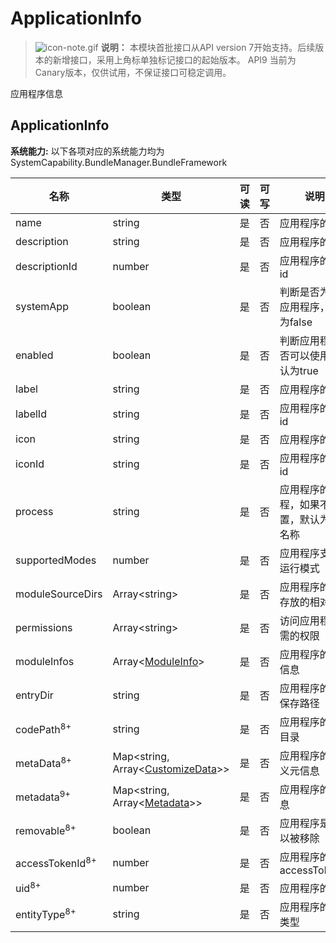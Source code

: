 # ApplicationInfo

> ![icon-note.gif](public_sys-resources/icon-note.gif) **说明：**
> 本模块首批接口从API version 7开始支持。后续版本的新增接口，采用上角标单独标记接口的起始版本。 
> API9 当前为Canary版本，仅供试用，不保证接口可稳定调用。

应用程序信息

## ApplicationInfo

 **系统能力:** 以下各项对应的系统能力均为SystemCapability.BundleManager.BundleFramework

| 名称                       | 类型                                                         | 可读 | 可写 | 说明                                       |
| -------------------------- | ------------------------------------------------------------ | ---- | ---- | ------------------------------------------ |
| name                       | string                                                       | 是   | 否   | 应用程序的名称                             |
| description                | string                                                       | 是   | 否   | 应用程序的描述                             |
| descriptionId              | number                                                       | 是   | 否   | 应用程序的描述id                           |
| systemApp                  | boolean                                                      | 是   | 否   | 判断是否为系统应用程序，默认为false        |
| enabled                    | boolean                                                      | 是   | 否   | 判断应用程序是否可以使用，默认为true       |
| label                      | string                                                       | 是   | 否   | 应用程序的标签                             |
| labelId                    | string                                                       | 是   | 否   | 应用程序的标签id                           |
| icon                       | string                                                       | 是   | 否   | 应用程序的图标                             |
| iconId                     | string                                                       | 是   | 否   | 应用程序的图标id                           |
| process                    | string                                                       | 是   | 否   | 应用程序的进程，如果不设置，默认为包的名称 |
| supportedModes             | number                                                       | 是   | 否   | 应用程序支持的运行模式                     |
| moduleSourceDirs           | Array\<string>                                               | 是   | 否   | 应用程序的资源存放的相对路径               |
| permissions                | Array\<string>                                               | 是   | 否   | 访问应用程序所需的权限                     |
| moduleInfos                | Array\<[ModuleInfo](js-apis-bundle-ModuleInfo.md)>           | 是   | 否   | 应用程序的模块信息                         |
| entryDir                   | string                                                       | 是   | 否   | 应用程序的文件保存路径                     |
| codePath<sup>8+</sup>      | string                                                       | 是   | 否   | 应用程序的安装目录                         |
| metaData<sup>8+</sup>      | Map\<string, Array\<[CustomizeData](js-apis-bundle-CustomizeData.md)>> | 是   | 否   | 应用程序的自定义元信息                     |
| metadata<sup>9+</sup>      | Map\<string, Array\<[Metadata](js-apis-bundle-Metadata.md)>> | 是   | 否   | 应用程序的元信息                           |
| removable<sup>8+</sup>     | boolean                                                      | 是   | 否   | 应用程序是否可以被移除                     |
| accessTokenId<sup>8+</sup> | number                                                       | 是   | 否   | 应用程序的accessTokenId                    |
| uid<sup>8+</sup>           | number                                                       | 是   | 否   | 应用程序的uid                              |
| entityType<sup>8+</sup>    | string                                                       | 是   | 否   | 应用程序的实体类型                         |
